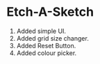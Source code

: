 # Etch-A-Sketch
1. Added simple UI. 
2. Added grid size changer.
3. Added Reset Button.
4. Added colour picker.